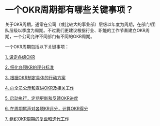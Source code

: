 # 一个OKR周期都有哪些关键事项？

关于OKR周期，通常在公司（或比较大的事业部）层级以年度为周期，在部门/团队层级以季度为周期。不过我们更建议根据行业、职能的工作节奏建立OKR周期，一个公司允许不同部门有不同的OKR周期。

一个OKR周期包括以下关键事项：

[1. 设定各级OKR ](/IMPL/period/1.md) 

[2. 细化各项KR的评分标准](/IMPL/period/2.md) 

[3. 根据OKR制定具体的行动方案](/IMPL/period/3.md) 

[4. 向全员公示和宣讲OKR及相关工作](/IMPL/period/4.md) 

[5. 启动执行，定期更新和反馈OKR进度](/IMPL/period/5.md)  

[6. 在周期尾声对各项KR评分，计算OKR得分](/IMPL/period/6.md) 

[7. 组织OKR周期的复盘和迭代工作](/IMPL/period/7.md) 